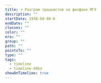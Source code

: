 ```yaml
---
title: ☭ Разгром троцкистов на физфаке МГУ
description: ""
startDate: 1938-00-00-0
endDate: ""
classes: ""
color: ""
era: ""
group: ""
path: ""
pointsTo: ""
type: ""
tags:
  - timeline
  - timeline-40ka
showOnTimeline: true
---
```


